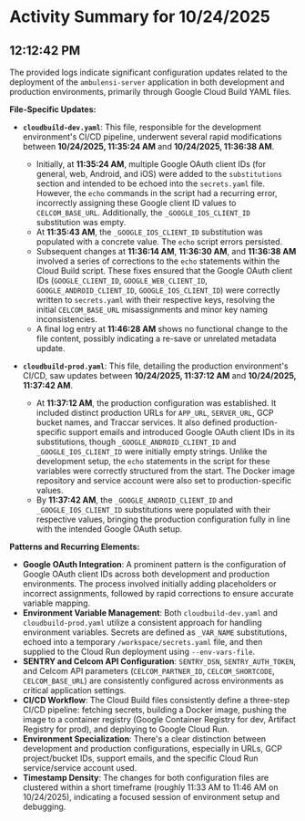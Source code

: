 # Activity Summary for 10/24/2025

## 12:12:42 PM
The provided logs indicate significant configuration updates related to the deployment of the `ambulensi-server` application in both development and production environments, primarily through Google Cloud Build YAML files.

**File-Specific Updates:**

*   **`cloudbuild-dev.yaml`**: This file, responsible for the development environment's CI/CD pipeline, underwent several rapid modifications between **10/24/2025, 11:35:24 AM** and **10/24/2025, 11:36:38 AM**.
    *   Initially, at **11:35:24 AM**, multiple Google OAuth client IDs (for general, web, Android, and iOS) were added to the `substitutions` section and intended to be echoed into the `secrets.yaml` file. However, the `echo` commands in the script had a recurring error, incorrectly assigning these Google client ID values to `CELCOM_BASE_URL`. Additionally, the `_GOOGLE_IOS_CLIENT_ID` substitution was empty.
    *   At **11:35:43 AM**, the `_GOOGLE_IOS_CLIENT_ID` substitution was populated with a concrete value. The `echo` script errors persisted.
    *   Subsequent changes at **11:36:14 AM**, **11:36:30 AM**, and **11:36:38 AM** involved a series of corrections to the `echo` statements within the Cloud Build script. These fixes ensured that the Google OAuth client IDs (`GOOGLE_CLIENT_ID`, `GOOGLE_WEB_CLIENT_ID`, `GOOGLE_ANDROID_CLIENT_ID`, `GOOGLE_IOS_CLIENT_ID`) were correctly written to `secrets.yaml` with their respective keys, resolving the initial `CELCOM_BASE_URL` misassignments and minor key naming inconsistencies.
    *   A final log entry at **11:46:28 AM** shows no functional change to the file content, possibly indicating a re-save or unrelated metadata update.

*   **`cloudbuild-prod.yaml`**: This file, detailing the production environment's CI/CD, saw updates between **10/24/2025, 11:37:12 AM** and **10/24/2025, 11:37:42 AM**.
    *   At **11:37:12 AM**, the production configuration was established. It included distinct production URLs for `APP_URL`, `SERVER_URL`, GCP bucket names, and Traccar services. It also defined production-specific support emails and introduced Google OAuth client IDs in its substitutions, though `_GOOGLE_ANDROID_CLIENT_ID` and `_GOOGLE_IOS_CLIENT_ID` were initially empty strings. Unlike the development setup, the `echo` statements in the script for these variables were correctly structured from the start. The Docker image repository and service account were also set to production-specific values.
    *   By **11:37:42 AM**, the `_GOOGLE_ANDROID_CLIENT_ID` and `_GOOGLE_IOS_CLIENT_ID` substitutions were populated with their respective values, bringing the production configuration fully in line with the intended Google OAuth setup.

**Patterns and Recurring Elements:**

*   **Google OAuth Integration**: A prominent pattern is the configuration of Google OAuth client IDs across both development and production environments. The process involved initially adding placeholders or incorrect assignments, followed by rapid corrections to ensure accurate variable mapping.
*   **Environment Variable Management**: Both `cloudbuild-dev.yaml` and `cloudbuild-prod.yaml` utilize a consistent approach for handling environment variables. Secrets are defined as `_VAR_NAME` substitutions, echoed into a temporary `/workspace/secrets.yaml` file, and then supplied to the Cloud Run deployment using `--env-vars-file`.
*   **SENTRY and Celcom API Configuration**: `SENTRY_DSN`, `SENTRY_AUTH_TOKEN`, and Celcom API parameters (`CELCOM_PARTNER_ID`, `CELCOM_SHORTCODE`, `CELCOM_BASE_URL`) are consistently configured across environments as critical application settings.
*   **CI/CD Workflow**: The Cloud Build files consistently define a three-step CI/CD pipeline: fetching secrets, building a Docker image, pushing the image to a container registry (Google Container Registry for dev, Artifact Registry for prod), and deploying to Google Cloud Run.
*   **Environment Specialization**: There's a clear distinction between development and production configurations, especially in URLs, GCP project/bucket IDs, support emails, and the specific Cloud Run service/service account used.
*   **Timestamp Density**: The changes for both configuration files are clustered within a short timeframe (roughly 11:33 AM to 11:46 AM on 10/24/2025), indicating a focused session of environment setup and debugging.